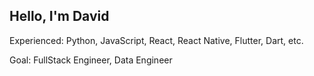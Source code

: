 ## Hello, I'm David

Experienced: Python, JavaScript, React, React Native, Flutter, Dart, etc.

Goal: FullStack Engineer, Data Engineer
